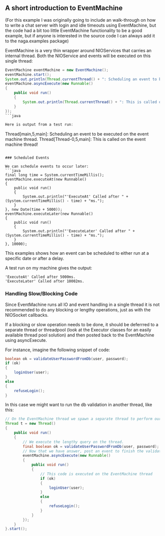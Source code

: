 ## A short introduction to EventMachine

(For this example I was originally going to include an walk-through on how to write a chat server with login and idle timeouts using EventMachine, but the code had a bit too little EventMachine functionality to be a good example, but if anyone is interested in the source code I can always add it to the naga.examples package)

EventMachine is a very thin wrapper around NIOServices that carries an internal thread. Both the NIOService and events will be executed on this single thread:

```java
EventMachine eventMachine = new EventMachine();
eventMachine.start();
System.out.println(Thread.currentThread() + ": Scheduling an event to be executed on the event machine thread.");
eventMachine.asyncExecute(new Runnable()
{
    public void run()
    {
        System.out.println(Thread.currentThread() + ": This is called on the event machine thread!");
    }
});
```java

Here is output from a test run:

```
Thread[main,5,main]: Scheduling an event to be executed on the event machine thread.
Thread[Thread-0,5,main]: This is called on the event machine thread!
```

### Scheduled Events

We can schedule events to occur later:
```java
final long time = System.currentTimeMillis();
eventMachine.executeAt(new Runnable()
{
    public void run()
    {
        System.out.println("'ExecuteAt' Called after " + (System.currentTimeMillis() - time) + "ms.");
    }
}, new Date(time + 5000));
eventMachine.executeLater(new Runnable()
{
    public void run()
    {
        System.out.println("'ExecuteLater' Called after " + (System.currentTimeMillis() - time) + "ms.");
    }
}, 10000);
```

This examples shows how an event can be scheduled to either run at a specific date or after a delay.

A test run on my machine gives the output:

```
'ExecuteAt' Called after 5000ms.
'ExecuteLater' Called after 10002ms.
```

### Handling Slow/Blocking Code

Since EventMachine runs all IO and event handling in a single thread it is not recommended to do any blocking or lengthy operations, just as with the NIOSocket callbacks.

If a blocking or slow operation needs to be done, it should be deferrred to a separate thread or threadpool (look at the Executor classes for an easily available thread pool solution) and then posted back to the EventMachine using asyncExecute.

For instance, imagine the following snippet of code:

```java
boolean ok = validateUserPasswordFromDb(user, password);
if (ok)
{
    loginUser(user);
}
else
{
    refuseLogin();
}
```

In this case we might want to run the db validation in another thread, like this:

```java
// On the EventMachine thread we spawn a separate thread to perform our query.
Thread t = new Thread()
{
    public void run()
    {
        // We execute the lengthy query on the thread.
        final boolean ok = validateUserPasswordFromDb(user, password);
        // Now that we have answer, post an event to finish the validation.
        eventMachine.asyncExecute(new Runnable()
        {
            public void run()
            {
                // This code is executed on the EventMachine thread
                if (ok)
                {
                    loginUser(user);
                }
                else
                {
                    refuseLogin();
                }
            }
        });
    }
}.start();
```
